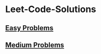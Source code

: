 #                                                        Leet-Code-Solutions
## [Easy Problems](https://github.com/MasmoudiOmar/leet-code-solutions/tree/master/easy)

## [Medium Problems](https://github.com/MasmoudiOmar/leet-code-solutions/tree/master/medium)
  
